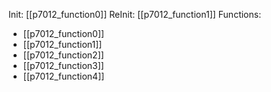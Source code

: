 Init: [[p7012_function0]]
ReInit: [[p7012_function1]]
Functions:
- [[p7012_function0]]
- [[p7012_function1]]
- [[p7012_function2]]
- [[p7012_function3]]
- [[p7012_function4]]
